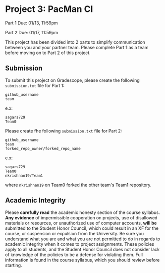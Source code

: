 # Project 3: PacMan CI

Part 1 Due: 01/13, 11:59pm

Part 2 Due: 01/17, 11:59pm

This project has been divided into 2 parts to simplify communication between you and your partner team. Please complete Part 1 as a team before moving on to Part 2 of this project.

## Submission

To submit this project on Gradescope, please create the following `submission.txt` file for Part 1:

```
github_username
team
```

e.x:

```
sagars729
Team0
```

Please create fhe following `submission.txt` file for Part 2:

```
github_username
team
forked_repo_owner/forked_repo_name
```

e.x:

```
sagars729
Team0
nkrishnan19/Team1
```

where `nkrishnan19` on Team0 forked the other team's Team1 repository.


## Academic Integrity

Please **carefully read** the academic honesty section of the course syllabus. **Any evidence** of impermissible cooperation on projects, use of disallowed materials or resources, or unauthorized use of computer accounts, **will be** submitted to the Student Honor Council, which could result in an XF for the course, or suspension or expulsion from the University. Be sure you understand what you are and what you are not permitted to do in regards to academic integrity when it comes to project assignments. These policies apply to all students, and the Student Honor Council does not consider lack of knowledge of the policies to be a defense for violating them. Full information is found in the course syllabus, which you should review before starting.
